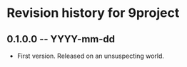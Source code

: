 # Revision history for 9project

## 0.1.0.0 -- YYYY-mm-dd

* First version. Released on an unsuspecting world.

